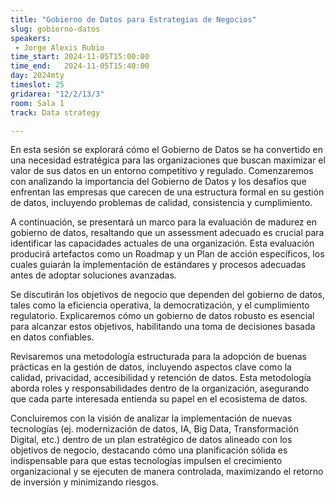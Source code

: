 ```yaml
---
title: "Gobierno de Datos para Estrategias de Negocios"
slug: gobierno-datos
speakers:
 - Jorge Alexis Rubio
time_start: 2024-11-05T15:00:00
time_end:   2024-11-05T15:40:00
day: 2024mty
timeslot: 25
gridarea: "12/2/13/3"
room: Sala 1
track: Data strategy

---
```


En esta sesión se explorará cómo el Gobierno de Datos se ha convertido en una necesidad estratégica para las organizaciones que buscan maximizar el valor de sus datos en un entorno competitivo y regulado. Comenzaremos con analizando la importancia del Gobierno de Datos y los desafíos que enfrentan las empresas que carecen de una estructura formal en su gestión de datos, incluyendo problemas de calidad, consistencia y cumplimiento.

A continuación, se presentará un marco para la evaluación de madurez en gobierno de datos, resaltando que un assessment adecuado es crucial para identificar las capacidades actuales de una organización. Esta evaluación producirá artefactos como un Roadmap y un Plan de acción específicos, los cuales guiarán la implementación de estándares y procesos adecuadas antes de adoptar soluciones avanzadas.

Se discutirán los objetivos de negocio que dependen del gobierno de datos, tales como la eficiencia operativa, la democratización, y el cumplimiento regulatorio. Explicaremos cómo un gobierno de datos robusto es esencial para alcanzar estos objetivos, habilitando una toma de decisiones basada en datos confiables.

Revisaremos una metodología estructurada para la adopción de buenas prácticas en la gestión de datos, incluyendo aspectos clave como la calidad, privacidad, accesibilidad y retención de datos. Esta metodología aborda roles y responsabilidades dentro de la organización, asegurando que cada parte interesada entienda su papel en el ecosistema de datos.

Concluiremos con la visión de analizar la implementación de nuevas tecnologías (ej. modernización de datos, IA, Big Data, Transformación Digital, etc.) dentro de un plan estratégico de datos alineado con los objetivos de negocio, destacando cómo una planificación sólida es indispensable para que estas tecnologías impulsen el crecimiento organizacional y se ejecuten de manera controlada, maximizando el retorno de inversión y minimizando riesgos.